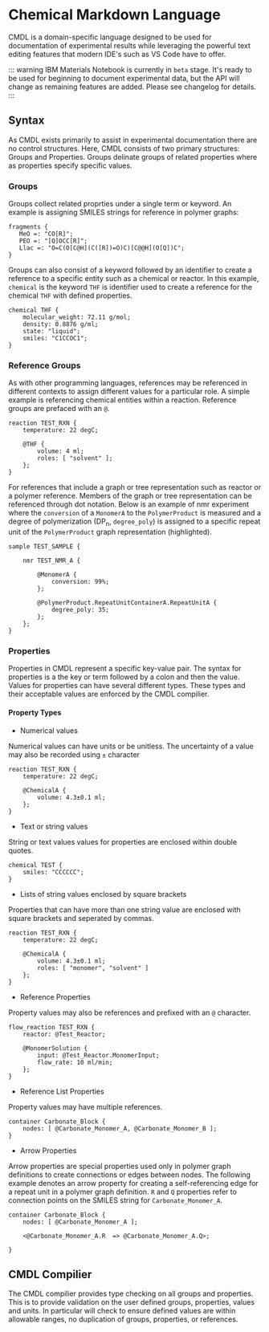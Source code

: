 # Chemical Markdown Language

CMDL is a domain-specific language designed to be used for documentation of experimental results while leveraging the powerful text editing features that modern IDE's such as VS Code have to offer.

::: warning
IBM Materials Notebook is currently in `beta` stage. It's ready to be used for beginning to document experimental data, but the API will change as remaining features are added. Please see changelog for details.
:::

## Syntax

As CMDL exists primarily to assist in experimental documentation there are no control structures. Here, CMDL consists of two primary structures: Groups and Properties. Groups delinate groups of related properties where as properties specify specific values.

### Groups

Groups collect related proprties under a single term or keyword. An example is assigning SMILES strings for reference in polymer graphs:

```cmdl
fragments {
   MeO =: "CO[R]";
   PEO =: "[Q]OCC[R]";
   Llac =: "O=C(O[C@H](C([R])=O)C)[C@@H](O[Q])C";
}
```

Groups can also consist of a keyword followed by an identifier to create a reference to a specific entity such as a chemical or reactor. In this example, `chemical` is the keyword `THF` is identifier used to create a reference for the chemical `THF` with defined properties.

```cmdl{1}
chemical THF {
    molecular_weight: 72.11 g/mol;
    density: 0.8876 g/ml;
    state: "liquid";
    smiles: "C1CCOC1";
}
```

### Reference Groups

As with other programming languages, references may be referenced in different contexts to assign different values for a particular role. A simple example is referencing chemical entities within a reaction. Reference groups are prefaced with an `@`.

```cmdl{4-7}
reaction TEST_RXN {
    temperature: 22 degC;

    @THF {
        volume: 4 ml;
        roles: [ "solvent" ];
    };
}
```

For references that include a graph or tree representation such as reactor or a polymer reference. Members of the graph or tree representation can be referenced through dot notation. Below is an example of nmr experiment where the `conversion` of a `MonomerA` to the `PolymerProduct` is measured and a degree of polymerization (DP<sub>n</sub>, `degree_poly`) is assigned to a specific repeat unit of the `PolymerProduct` graph representation (highlighted).

```cmdl{9-11}
sample TEST_SAMPLE {

    nmr TEST_NMR_A {

        @MonomerA {
            conversion: 99%;
        };

        @PolymerProduct.RepeatUnitContainerA.RepeatUnitA {
            degree_poly: 35;
        };
    };
}
```

### Properties

Properties in CMDL represent a specific key-value pair. The syntax for properties is a the key or term followed by a colon and then the value. Values for properties can have several different types. These types and their acceptable values are enforced by the CMDL compilier.

#### Property Types

- Numerical values

Numerical values can have units or be unitless. The uncertainty of a value may also be recorded using `±` character

```cmdl{2,5}
reaction TEST_RXN {
    temperature: 22 degC;

    @ChemicalA {
        volume: 4.3±0.1 ml;
    };
}
```

- Text or string values

String or text values values for properties are enclosed within double quotes.

```cmdl{2}
chemical TEST {
    smiles: "CCCCCC";
}
```

- Lists of string values enclosed by square brackets

Properties that can have more than one string value are enclosed with square brackets and seperated by commas.

```cmdl{6}
reaction TEST_RXN {
    temperature: 22 degC;

    @ChemicalA {
        volume: 4.3±0.1 ml;
        roles: [ "monomer", "solvent" ]
    };
}
```

- Reference Properties

Property values may also be references and prefixed with an `@` character.

```cmdl{2,5}
flow_reaction TEST_RXN {
    reactor: @Test_Reactor;

    @MonomerSolution {
        input: @Test_Reactor.MonomerInput;
        flow_rate: 10 ml/min;
    };
}
```

- Reference List Properties

Property values may have multiple references.

```cmdl{2}
container Carbonate_Block {
    nodes: [ @Carbonate_Monomer_A, @Carbonate_Monomer_B ];
}
```

- Arrow Properties

Arrow properties are special properties used only in polymer graph definitions to create connections or edges between nodes. The following example denotes an arrow property for creating a self-referencing edge for a repeat unit in a polymer graph definition. `R` and `Q` properties refer to connection points on the SMILES string for `Carbonate_Monomer_A`.

```cmdl{4}
container Carbonate_Block {
    nodes: [ @Carbonate_Monomer_A ];

    <@Carbonate_Monomer_A.R  => @Carbonate_Monomer_A.Q>;

}
```

## CMDL Compilier

The CMDL compilier provides type checking on all groups and properties. This is to provide validation on the user defined groups, properties, values and units. In particular will check to ensure defined values are within allowable ranges, no duplication of groups, properties, or references.
